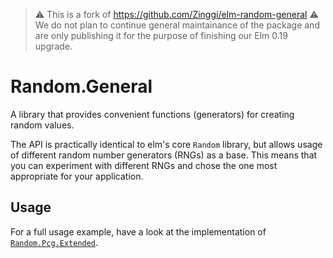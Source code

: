 > ⚠️ This is a fork of https://github.com/Zinggi/elm-random-general ⚠️
> We do not plan to continue general maintainance of the package and are
> only publishing it for the purpose of finishing our Elm 0.19 upgrade.

# Random.General

A library that provides convenient functions (generators) for creating random values.

The API is practically identical to elm's core `Random` library, but allows usage of different random number generators (RNGs) as a base.
This means that you can experiment with different RNGs and chose the one most appropriate for your application.

## Usage

For a full usage example, have a look at the implementation of [`Random.Pcg.Extended`](https://github.com/Zinggi/elm-random-pcg-extended/).



